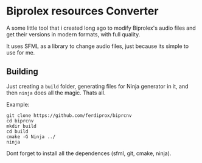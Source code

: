 
# Biprolex resources Converter

A some little tool that i created long ago to modify Biprolex's audio files and get their versions in modern formats, with full quality. 

It uses SFML as a library to change audio files, just because its simple to use for me.

## Building 

Just creating a `build` folder, generating files for Ninja generator in it, and then `ninja` does all the magic. Thats all.

Example:
```
git clone https://github.com/ferdiprox/biprcnv
cd biprcnv
mkdir build
cd build
cmake -G Ninja ../
ninja
```

Dont forget to install all the dependences (sfml, git, cmake, ninja).
